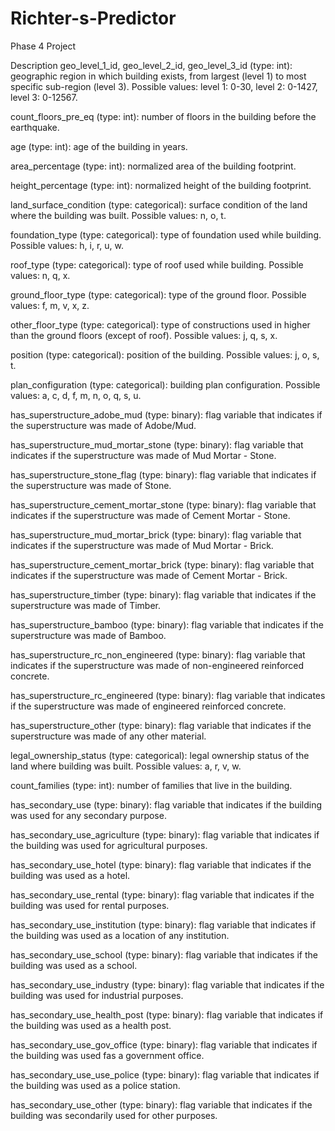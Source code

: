 # Richter-s-Predictor
Phase 4 Project 

Description
geo_level_1_id, geo_level_2_id, geo_level_3_id (type: int): geographic region in which building exists, from largest (level 1) to most specific sub-region (level 3). Possible values: level 1: 0-30, level 2: 0-1427, level 3: 0-12567.

count_floors_pre_eq (type: int): number of floors in the building before the earthquake.

age (type: int): age of the building in years.

area_percentage (type: int): normalized area of the building footprint.

height_percentage (type: int): normalized height of the building footprint.

land_surface_condition (type: categorical): surface condition of the land where the building was built. Possible values: n, o, t.

foundation_type (type: categorical): type of foundation used while building. Possible values: h, i, r, u, w.

roof_type (type: categorical): type of roof used while building. Possible values: n, q, x.

ground_floor_type (type: categorical): type of the ground floor. Possible values: f, m, v, x, z.

other_floor_type (type: categorical): type of constructions used in higher than the ground floors (except of roof). Possible values: j, q, s, x.

position (type: categorical): position of the building. Possible values: j, o, s, t.

plan_configuration (type: categorical): building plan configuration. Possible values: a, c, d, f, m, n, o, q, s, u.

has_superstructure_adobe_mud (type: binary): flag variable that indicates if the superstructure was made of Adobe/Mud.

has_superstructure_mud_mortar_stone (type: binary): flag variable that indicates if the superstructure was made of Mud Mortar - Stone.

has_superstructure_stone_flag (type: binary): flag variable that indicates if the superstructure was made of Stone.

has_superstructure_cement_mortar_stone (type: binary): flag variable that indicates if the superstructure was made of Cement Mortar - Stone.

has_superstructure_mud_mortar_brick (type: binary): flag variable that indicates if the superstructure was made of Mud Mortar - Brick.

has_superstructure_cement_mortar_brick (type: binary): flag variable that indicates if the superstructure was made of Cement Mortar - Brick.

has_superstructure_timber (type: binary): flag variable that indicates if the superstructure was made of Timber.

has_superstructure_bamboo (type: binary): flag variable that indicates if the superstructure was made of Bamboo.

has_superstructure_rc_non_engineered (type: binary): flag variable that indicates if the superstructure was made of non-engineered reinforced concrete.

has_superstructure_rc_engineered (type: binary): flag variable that indicates if the superstructure was made of engineered reinforced concrete.

has_superstructure_other (type: binary): flag variable that indicates if the superstructure was made of any other material.

legal_ownership_status (type: categorical): legal ownership status of the land where building was built. Possible values: a, r, v, w.

count_families (type: int): number of families that live in the building.

has_secondary_use (type: binary): flag variable that indicates if the building was used for any secondary purpose.

has_secondary_use_agriculture (type: binary): flag variable that indicates if the building was used for agricultural purposes.

has_secondary_use_hotel (type: binary): flag variable that indicates if the building was used as a hotel.

has_secondary_use_rental (type: binary): flag variable that indicates if the building was used for rental purposes.

has_secondary_use_institution (type: binary): flag variable that indicates if the building was used as a location of any institution.

has_secondary_use_school (type: binary): flag variable that indicates if the building was used as a school.

has_secondary_use_industry (type: binary): flag variable that indicates if the building was used for industrial purposes.

has_secondary_use_health_post (type: binary): flag variable that indicates if the building was used as a health post.

has_secondary_use_gov_office (type: binary): flag variable that indicates if the building was used fas a government office.

has_secondary_use_use_police (type: binary): flag variable that indicates if the building was used as a police station.

has_secondary_use_other (type: binary): flag variable that indicates if the building was secondarily used for other purposes.




